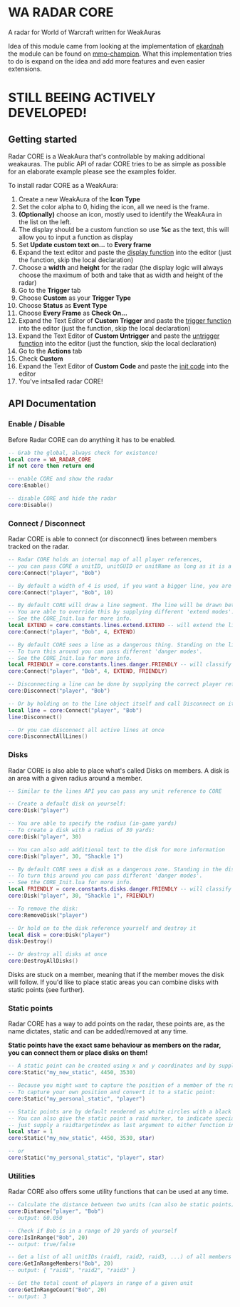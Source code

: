 # WA RADAR CORE
A radar for World of Warcraft written for WeakAuras

Idea of this module came from looking at the implementation of [ekardnah](http://www.mmo-champion.com/members/742395-ekardnah) the module can be found on [mmo-champion](http://www.mmo-champion.com/threads/1839869-Raid-HUD-plotter-for-WeakAuras).
What this implementation tries to do is expand on the idea and add more features and even easier extensions.

# STILL BEEING ACTIVELY DEVELOPED!

## Getting started

Radar CORE is a WeakAura that's controllable by making additional weakauras. The public API of radar CORE tries to be as simple as possible for an elaborate example please see the examples folder.

To install radar CORE as a WeakAura:

1. Create a new WeakAura of the **Icon Type**
2. Set the color alpha to 0, hiding the icon, all we need is the frame.
3. **(Optionally)** choose an icon, mostly used to identify the WeakAura in the list on the left.
4. The display should be a custom function so use **%c** as the text, this will allow you to input a function as display
5. Set **Update custom text on...** to **Every frame**
6. Expand the text editor and paste the [display function](/CORE_Display.lua) into the editor (just the function, skip the local declaration)
7. Choose a **width** and **height** for the radar (the display logic will always choose the maximum of both and take that as width and height of the radar)
8. Go to the **Trigger** tab
9. Choose **Custom** as your **Trigger Type**
10. Choose **Status** as **Event Type**
11. Choose **Every Frame** as **Check On...**
12. Expand the Text Editor of **Custom Trigger** and paste the [trigger function](/CORE_Trigger.lua) into the editor (just the function, skip the local declaration)
13. Expand the Text Editor of **Custom Untrigger** and paste the [untrigger function](/CORE_Trigger.lua) into the editor (just the function, skip the local declaration)
14. Go to the **Actions** tab
15. Check **Custom**
16. Expand the Text Editor of **Custom Code** and paste the [init code](/CORE_Init.lua) into the editor
17. You've intsalled radar CORE!

## API Documentation

### Enable / Disable

Before Radar CORE can do anything it has to be enabled.

```lua
-- Grab the global, always check for existence!
local core = WA_RADAR_CORE
if not core then return end

-- enable CORE and show the radar
core:Enable()

-- disable CORE and hide the radar
core:Disable()
```

### Connect / Disconnect
Radar CORE is able to connect (or disconnect) lines between members tracked on the radar.

```lua
-- Radar CORE holds an internal map of all player references,
-- you can pass CORE a unitID, unitGUID or unitName as long as it is a member of the group CORE knows who it is.
core:Connect("player", "Bob")

-- By default a width of 4 is used, if you want a bigger line, you are free to adjust the width
core:Connect("player", "Bob", 10)

-- By default CORE will draw a line segment. The line will be drawn between the two players and won't be extended.
-- You are able to override this by supplying different 'extend modes'.
-- See the CORE_Init.lua for more info.
local EXTEND = core.constants.lines.extend.EXTEND -- will extend the line both ways
core:Connect("player", "Bob", 4, EXTEND)

-- By default CORE sees a line as a dangerous thing. Standing on the line will indicate you are in danger.
-- To turn this around you can pass different 'danger modes'.
-- See the CORE_Init.lua for more info.
local FRIENDLY = core.constants.lines.danger.FRIENDLY -- will classify the line as friendly
core:Connect("player", "Bob", 4, EXTEND, FRIENDLY)

-- Disconnecting a line can be done by supplying the correct player references again
core:Disconnect("player", "Bob")

-- Or by holding on to the line object itself and call Disconnect on it directly
local line = core:Connect("player", "Bob")
line:Disconnect()

-- Or you can disconnect all active lines at once
core:DisconnectAllLines()
```
### Disks
Radar CORE is also able to place what's called Disks on members. A disk is an area with a given radius around a member.

```lua
-- Similar to the lines API you can pass any unit reference to CORE

-- Create a default disk on yourself:
core:Disk("player")

-- You are able to specify the radius (in-game yards)
-- To create a disk with a radius of 30 yards:
core:Disk("player", 30)

-- You can also add additional text to the disk for more information
core:Disk("player", 30, "Shackle 1")

-- By default CORE sees a disk as a dangerous zone. Standing in the disk will indicate you are in danger,
-- To turn this around you can pass different 'danger modes'.
-- See the CORE_Init.lua for more info.
local FRIENDLY = core.constants.disks.danger.FRIENDLY -- will classify the disk area as friendly
core:Disk("player", 30, "Shackle 1", FRIENDLY)

-- To remove the disk:
core:RemoveDisk("player")

-- Or hold on to the disk reference yourself and destroy it
local disk = core:Disk("player")
disk:Destroy()

-- Or destroy all disks at once
core:DestroyAllDisks()
```

Disks are stuck on a member, meaning that if the member moves the disk will follow. If you'd like to place static areas you can combine disks with static points (see further).

### Static points
Radar CORE has a way to add points on the radar, these points are, as the name dictates, static and can be added/removed at any time.

**Static points have the exact same behaviour as members on the radar, you can connect them or place disks on them!**

```lua
-- A static point can be created using x and y coordinates and by supplying a name, the name has to be unique!
core:Static("my_new_static", 4450, 3530)

-- Because you might want to capture the position of a member of the raid and turn it into a static point
-- To capture your own position and convert it to a static point:
core:Static("my_personal_static", "player")

-- Static points are by default rendered as white circles with a black dot in the middle
-- You can also give the static point a raid marker, to indicate special points on the map,
-- just supply a raidtargetindex as last argument to either function invocation.
local star = 1
core:Static("my_new_static", 4450, 3530, star)

-- or
core:Static("my_personal_static", "player", star)
```

### Utilities
Radar CORE also offers some utility functions that can be used at any time.

```lua
-- Calculate the distance between two units (can also be static points)
core:Distance("player", "Bob")
-- output: 60.050

-- Check if Bob is in a range of 20 yards of yourself
core:IsInRange("Bob", 20)
-- output: true/false

-- Get a list of all unitIDs (raid1, raid2, raid3, ...) of all members in range of a given unit
core:GetInRangeMembers("Bob", 20)
-- output: { "raid1", "raid2", "raid3" }

-- Get the total count of players in range of a given unit
core:GetInRangeCount("Bob", 20)
-- output: 3

```
